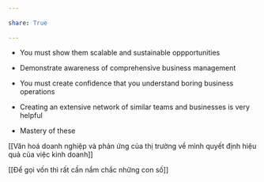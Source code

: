 ---  
share: True  
---  
- You must show them scalable and sustainable oppportunities  
- Demonstrate awareness of comprehensive business management  
- You must create confidence that you  understand boring business operations  
- Creating an extensive network of similar teams and businesses is very helpful  
- Mastery of these  
  
[[Văn hoá doanh nghiệp và phản ứng của thị trường về mình quyết định hiệu quả của việc kinh doanh]]  
[[Để gọi vốn thì rất cần nắm chắc những con số]]  
